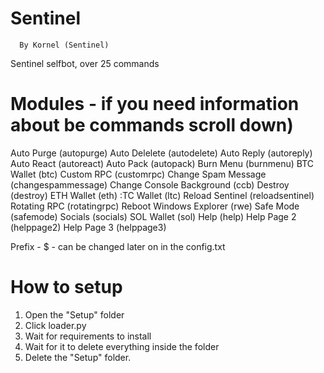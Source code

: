 # Sentinel
      By Kornel (Sentinel)
Sentinel selfbot, over 25 commands

# Modules - if you need information about be commands scroll down)
Auto Purge (autopurge)
Auto Delelete (autodelete)
Auto Reply (autoreply)
Auto React (autoreact)
Auto Pack (autopack)
Burn Menu (burnmenu)
BTC Wallet (btc)
Custom RPC (customrpc)
Change Spam Message (changespammessage)
Change Console Background (ccb)
Destroy (destroy)
ETH Wallet (eth)
:TC Wallet (ltc)
Reload Sentinel (reloadsentinel)
Rotating RPC (rotatingrpc)
Reboot Windows Explorer (rwe)
Safe Mode (safemode)
Socials (socials)
SOL Wallet (sol)
Help (help)
Help Page 2 (helppage2)
Help Page 3 (helppage3)

Prefix - $ - can be changed later on in the config.txt

# How to setup
1. Open the "Setup" folder
2. Click loader.py
3. Wait for requirements to install
4. Wait for it to delete everything inside the folder
5. Delete the "Setup" folder.

